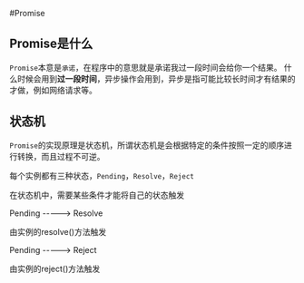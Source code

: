 #Promise

## Promise是什么

`Promise`本意是`承诺`，在程序中的意思就是承诺我过一段时间会给你一个结果。
什么时候会用到**过一段时间**，异步操作会用到，异步是指可能比较长时间才有结果的才做，例如网络请求等。

## 状态机

`Promise`的实现原理是状态机，所谓状态机是会根据特定的条件按照一定的顺序进行转换，而且过程不可逆。

每个实例都有三种状态，`Pending`，`Resolve`，`Reject`

在状态机中，需要某些条件才能将自己的状态触发

Pending -----> Resolve

由实例的resolve()方法触发


Pending -----> Reject

由实例的reject()方法触发

















